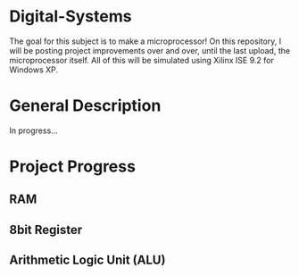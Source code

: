 # Digital-Systems

The goal for this subject is to make a microprocessor! On this repository, I will be posting project improvements over and over, until the last upload, the microprocessor itself. All of this will be simulated using Xilinx ISE 9.2 for Windows XP.

# General Description

In progress...

# Project Progress

## RAM

## 8bit Register

## Arithmetic Logic Unit (ALU)

